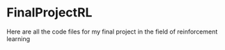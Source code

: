 # FinalProjectRL
Here are all the code files for my final project in the field of reinforcement learning
